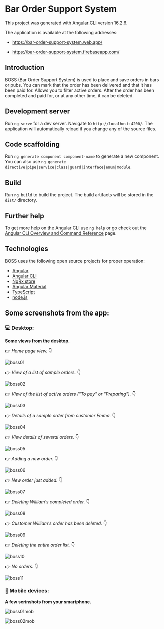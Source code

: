 # Bar Order Support System

This project was generated with [Angular CLI](https://github.com/angular/angular-cli) version 16.2.6.

The application is available at the following addresses:

* https://bar-order-support-system.web.app/

* https://bar-order-support-system.firebaseapp.com/

## Introduction

BOSS (Bar Order Support System) is used to place and save orders in bars or pubs. You can mark that the order has been delivered and that it has been paid for. Allows you to filter active orders. After the order has been completed and paid for, or at any other time, it can be deleted. 

## Development server

Run `ng serve` for a dev server. Navigate to `http://localhost:4200/`. The application will automatically reload if you change any of the source files.

## Code scaffolding

Run `ng generate component component-name` to generate a new component. You can also use `ng generate directive|pipe|service|class|guard|interface|enum|module`.

## Build

Run `ng build` to build the project. The build artifacts will be stored in the `dist/` directory.

## Further help

To get more help on the Angular CLI use `ng help` or go check out the [Angular CLI Overview and Command Reference](https://angular.io/cli) page.

## Technologies
BOSS uses the following open source projects for proper operation:
* [Angular](https://github.com/angular/angular)
* [Angular CLI](https://github.com/angular/angular-cli)
* [NgRx store](https://ngrx.io/guide/store)
* [Angular Material](https://material.angular.io)
* [TypeScript](https://github.com/microsoft/TypeScript)
* [node.js](https://nodejs.org/en/)

## Some screenshots from the app:
### :computer: Desktop:
**Some views from the desktop.** 

:point_right: *Home page view.* :point_down:

![boss01](https://github.com/anmk/boss-ngrx-angular-material/assets/5839775/a011e3a8-914e-488e-b291-32c3deaa9e7b)

:point_right: *View of a list of sample orders.* :point_down:

![boss02](https://github.com/anmk/boss-ngrx-angular-material/assets/5839775/6e7d1598-0317-4aac-8066-ddfc5e4ce3d4)

:point_right: *View of the list of active orders ("To pay" or "Preparing").* :point_down:

![boss03](https://github.com/anmk/boss-ngrx-angular-material/assets/5839775/de444f24-d563-4881-9629-2be2b7bf7dd4)

:point_right: *Details of a sample order from customer Emma.* :point_down:

![boss04](https://github.com/anmk/boss-ngrx-angular-material/assets/5839775/26ec9f86-02bb-44cd-90b4-fb344e40c0fd)

:point_right: *View details of several orders.* :point_down:

![boss05](https://github.com/anmk/boss-ngrx-angular-material/assets/5839775/e30a246b-6132-4d5c-ada1-93df7254b7e9)

:point_right: *Adding a new order.* :point_down:

![boss06](https://github.com/anmk/boss-ngrx-angular-material/assets/5839775/d330b4d0-7f73-4f77-8364-692492d230b6)

:point_right: *New order just added.* :point_down:

![boss07](https://github.com/anmk/boss-ngrx-angular-material/assets/5839775/f2879ede-6c15-4b98-9176-b43e1cc47232)

:point_right: *Deleting William's completed  order.* :point_down:

![boss08](https://github.com/anmk/boss-ngrx-angular-material/assets/5839775/05aa0eb8-749c-4f89-ad09-835a5f542b53)

:point_right: *Customer William's order has been deleted.* :point_down:

![boss09](https://github.com/anmk/boss-ngrx-angular-material/assets/5839775/d7ed5ec6-b847-4689-bc7a-f1ac0ae42149)

:point_right: *Deleting the entire order list.* :point_down:

![boss10](https://github.com/anmk/boss-ngrx-angular-material/assets/5839775/a674d0d3-136d-4ed4-abdf-3e61aa5d31da)

:point_right: *No orders.* :point_down:

![boss11](https://github.com/anmk/boss-ngrx-angular-material/assets/5839775/4a49757a-8827-4bf5-8e08-7b8ce3b1e5b7)

### :iphone: Mobile devices:
**A few scrinshots from your smartphone.**

![boss01mob](https://github.com/anmk/boss-ngrx-angular-material/assets/5839775/67d214c7-1bad-424e-98a0-73ea097b9ed0)

![boss02mob](https://github.com/anmk/boss-ngrx-angular-material/assets/5839775/5a5348a3-5ed9-4ebb-8d17-1cb34d89edfd)
